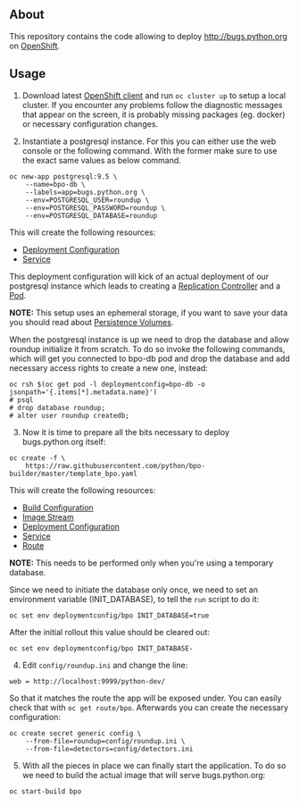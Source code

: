 About
------
This repository contains the code allowing to deploy http://bugs.python.org
on [OpenShift](https://www.openshift.org/).


Usage
-----
1. Download latest [OpenShift client](https://github.com/openshift/origin/releases)
  and run `oc cluster up` to setup a local cluster.  If you encounter any problems
  follow the diagnostic messages that appear on the screen, it is probably missing
  packages (eg. docker) or necessary configuration changes.

2. Instantiate a postgresql instance.  For this you can either use the web console
  or the following command.  With the former make sure to use the exact same values
  as below command.

  ```
  oc new-app postgresql:9.5 \
      --name=bpo-db \
      --labels=app=bugs.python.org \
      --env=POSTGRESQL_USER=roundup \
      --env=POSTGRESQL_PASSWORD=roundup \
      --env=POSTGRESQL_DATABASE=roundup
  ```

  This will create the following resources:
  - [Deployment Configuration](https://docs.openshift.org/latest/dev_guide/deployments/how_deployments_work.html)
  - [Service](https://docs.openshift.org/latest/architecture/core_concepts/pods_and_services.html#services)

  This deployment configuration will kick of an actual deployment of our postgresql
  instance which leads to creating a [Replication Controller](https://docs.openshift.org/latest/architecture/core_concepts/deployments.html#replication-controllers)
  and a [Pod](https://docs.openshift.org/latest/architecture/core_concepts/pods_and_services.html#pods).

  **NOTE:** This setup uses an ephemeral storage, if you want to save your data you
  should read about [Persistence Volumes](https://docs.openshift.org/latest/dev_guide/persistent_volumes.html).

  When the postgresql instance is up we need to drop the database and allow roundup
  initialize it from scratch.  To do so invoke the following commands, which will
  get you connected to bpo-db pod and drop the database and add necessary access
  rights to create a new one, instead:

  ```
  oc rsh $(oc get pod -l deploymentconfig=bpo-db -o jsonpath='{.items[*].metadata.name}')
  # psql
  # drop database roundup;
  # alter user roundup createdb;
  ```

3. Now it is time to prepare all the bits necessary to deploy bugs.python.org itself:

  ```
  oc create -f \
      https://raw.githubusercontent.com/python/bpo-builder/master/template_bpo.yaml
  ```

  This will create the following resources:
  - [Build Configuration](https://docs.openshift.org/latest/dev_guide/builds/index.html)
  - [Image Stream](https://docs.openshift.org/latest/dev_guide/managing_images.html)
  - [Deployment Configuration](https://docs.openshift.org/latest/dev_guide/deployments/how_deployments_work.html)
  - [Service](https://docs.openshift.org/latest/architecture/core_concepts/pods_and_services.html#services)
  - [Route](https://docs.openshift.org/latest/dev_guide/routes.html)

  **NOTE:** This needs to be performed only when you're using a temporary database.

  Since we need to initiate the database only once, we need to set an environment
  variable (INIT_DATABASE), to tell the `run` script to do it:

  ```
  oc set env deploymentconfig/bpo INIT_DATABASE=true
  ```

  After the initial rollout this value should be cleared out:

  ```
  oc set env deploymentconfig/bpo INIT_DATABASE-
  ```

4. Edit `config/roundup.ini` and change the line:

  ```
  web = http://localhost:9999/python-dev/
  ```

  So that it matches the route the app will be exposed under.  You can easily check
  that with `oc get route/bpo`.  Afterwards you can create the necessary configuration:

  ```
  oc create secret generic config \
      --from-file=roundup=config/roundup.ini \
      --from-file=detectors=config/detectors.ini
  ```

5. With all the pieces in place we can finally start the application.  To do so
  we need to build the actual image that will serve bugs.python.org:

  ```
  oc start-build bpo
  ```
